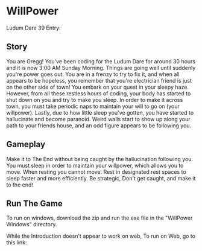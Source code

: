 # WillPower
Ludum Dare 39 Entry:

## Story
You are Gregg!  You've been coding for the Ludum Dare for around 30 hours and it is now 3:00 AM Sunday Morning.  Things are going well until suddenly you're power goes out.  You are in a frenzy to try to fix it, and when all appears to be hopeless, you remember that you're electrician friend is just on the other side of town!  You embark on your quest in your sleepy haze.  However, from all these restless hours of coding, your body has started to shut down on you and try to make you sleep.  In order to make it across town, you must take periodic naps to maintain your will to go on (your willpower).  Lastly, due to how little sleep you've gotten, you have started to hallucinate and become paranoid.  Weird walls start to show up along your path to your friends house, and an odd figure appears to be following you.

## Gameplay
Make it to The End without being caught by the hallucination following you.  
You must sleep in order to maintain your willpower, which allows you to move.
When resting you cannot move.
Rest in designated rest spaces to sleep faster and more efficiently.
Be strategic, Don't get caught, and make it to the end!

## Run The Game

To run on windows, 
download the zip and run the exe file in the "WillPower Windows" directory.

While the Introduction doesn't appear to work on web,
To run on Web,
go to this link:

